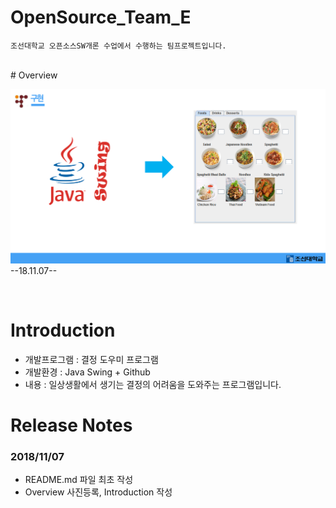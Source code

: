# OpenSource_Team_E
    조선대학교 오픈소스SW개론 수업에서 수행하는 팀프로젝트입니다.

</br>
# Overview

![ex_screenshot](./img/overview.PNG)
--18.11.07--

</br>

# Introduction
* 개발프로그램 : 결정 도우미 프로그램
* 개발환경 : Java Swing + Github
* 내용 : 일상생활에서 생기는 결정의 어려움을 도와주는 프로그램입니다.


# Release Notes
### 2018/11/07
* README.md 파일 최초 작성
* Overview 사진등록, Introduction 작성
